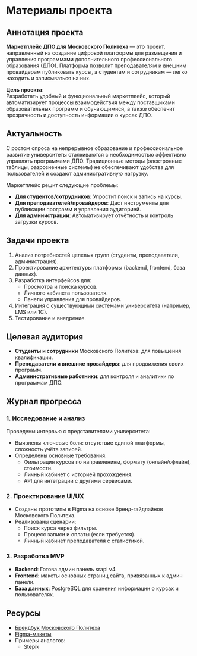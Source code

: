 # Материалы проекта  
## Аннотация проекта  

**Маркетплейс ДПО для Московского Политеха** — это проект, направленный на создание цифровой платформы для размещения и управления программами дополнительного профессионального образования (ДПО). Платформа позволит преподавателям и внешним провайдерам публиковать курсы, а студентам и сотрудникам — легко находить и записываться на них.  

**Цель проекта**:  
Разработать удобный и функциональный маркетплейс, который автоматизирует процессы взаимодействия между поставщиками образовательных программ и обучающимися, а также обеспечит прозрачность и доступность информации о курсах ДПО.  

## Актуальность  
С ростом спроса на непрерывное образование и профессиональное развитие университеты сталкиваются с необходимостью эффективно управлять программами ДПО. Традиционные методы (электронные таблицы, разрозненные системы) не обеспечивают удобства для пользователей и создают административную нагрузку.  

Маркетплейс решит следующие проблемы:  
- **Для студентов/сотрудников**: Упростит поиск и запись на курсы.  
- **Для преподавателей/провайдеров**: Даст инструменты для публикации программ и управления аудиторией.  
- **Для администрации**: Автоматизирует отчётность и контроль загрузки курсов.  

## Задачи проекта  
1. Анализ потребностей целевых групп (студенты, преподаватели, администрация).  
2. Проектирование архитектуры платформы (backend, frontend, база данных).  
3. Разработка интерфейсов для:  
   - Просмотра и поиска курсов.  
   - Личного кабинета пользователя.  
   - Панели управления для провайдеров.  
4. Интеграция с существующими системами университета (например, LMS или 1С).  
5. Тестирование и внедрение.  

## Целевая аудитория  
- **Студенты и сотрудники** Московского Политеха: для повышения квалификации.  
- **Преподаватели и внешние провайдеры**: для продвижения своих программ.  
- **Административные работники**: для контроля и аналитики по программам ДПО.  

## Журнал прогресса  
### 1. Исследование и анализ  
Проведены интервью с представителями университета:  
- Выявлены ключевые боли: отсутствие единой платформы, сложность учёта записей.  
- Определены основные требования:  
  - Фильтрация курсов по направлениям, формату (онлайн/офлайн), стоимости.  
  - Личный кабинет с историей прохождения.  
  - API для интеграции с другими сервисами.  

### 2. Проектирование UI/UX  
- Созданы прототипы в Figma на основе бренд-гайдлайнов Московского Политеха.  
- Реализованы сценарии:  
  - Поиск курса через фильтры.  
  - Процесс записи и оплаты (если требуется).  
  - Личный кабинет преподавателя с статистикой.  

### 3. Разработка MVP  
- **Backend**: Готова админ панель srapi v4.  
- **Frontend**: макеты основных страниц сайта, привязанных к админ панели.  
- **База данных**: PostgreSQL для хранения информации о курсах и пользователях.  

## Ресурсы  
- [Брендбук Московского Политеха](https://mospolytech.ru/ob-universitete/brandbook/)  
- [Figma-макеты](https://www.figma.com/design/biGptgshIUPmapkWF6qCqX/%D0%9F%D0%94-%D0%94%D0%9F%D0%9E?node-id=473-317&p=f&t=wcCBBZ7qe8lKqzmO-0)  
- Примеры аналогов:  
  - Stepik  
